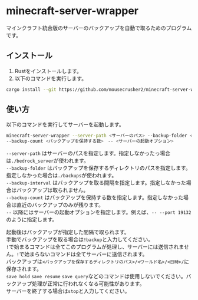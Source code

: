 # minecraft-server-wrapper

マインクラフト統合版のサーバーのバックアップを自動で取るためのプログラムです。

## インストール

1. Rustをインストールします。
1. 以下のコマンドを実行します。

```sh
cargo install --git https://github.com/mousecrusher2/minecraft-server-wrapper.git
```

## 使い方

以下のコマンドを実行してサーバーを起動します。

```sh
minecraft-server-wrapper --server-path <サーバーのパス> --backup-folder <バックアップを保存するディレクトリのパス> --backup-interval <バックアップを取る間隔>
--backup-count <バックアップを保持する数>　-- <サーバーの起動オプション>
```

`--server-path` はサーバーのパスを指定します。指定しなかったっ場合は`./bedrock_server`が使われます。  
`--backup-folder` はバックアップを保存するディレクトリのパスを指定します。指定しなかった場合は`./backups`が使われます。  
`--backup-interval` はバックアップを取る間隔を指定します。指定しなかった場合はバックアップは取られません。  
`--backup-count` はバックアップを保持する数を指定します。指定しなかった場合は直近のバックアップのみが残ります。  
`--` 以降にはサーバーの起動オプションを指定します。例えば、`-- --port 19132`のように指定します。

起動後はバックアップが指定した間隔で取られます。  
手動でバックアップを取る場合は`!backup`と入力してください。  
`!`で始まるコマンドは全てこのプログラムが処理し、サーバーには送信されません。`!`で始まらないコマンドは全てサーバーに送信されます。  
バックアップは`<バックアップを保存するディレクトリのパス>/<ワールド名>/<日時>/`に保存されます。  
`save hold` `save resume` `save query`などのコマンドは使用しないでください。バックアップ処理が正常に行われなくなる可能性があります。  
サーバーを終了する場合は`stop`と入力してください。
